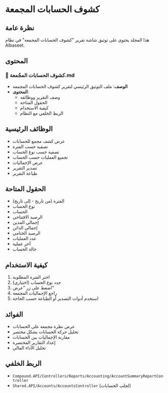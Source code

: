 # كشوف الحسابات المجمعة

## نظرة عامة
هذا المجلد يحتوي على توثيق شاشة تقرير "كشوف الحسابات المجمعة" في نظام Albaseet.

## المحتوى

### 📄 كشوف الحسابات المجُمعة.md
- **الوصف**: ملف التوثيق الرئيسي لتقرير كشوف الحسابات المجمعة
- **المحتوى**: 
  - وصف التقرير ووظائفه
  - الحقول المتاحة
  - كيفية الاستخدام
  - الربط الخلفي مع النظام

## الوظائف الرئيسية
- عرض كشف مجمع للحسابات
- تصفية حسب الفترة
- تصفية حسب نوع الحساب
- تجميع العمليات حسب الحساب
- عرض الإجماليات
- تصدير التقرير
- طباعة التقرير

## الحقول المتاحة
- الفترة (من تاريخ - إلى تاريخ)
- نوع الحساب
- الحساب
- الرصيد الافتتاحي
- إجمالي المدين
- إجمالي الدائن
- الرصيد الختامي
- عدد العمليات
- آخر عملية
- حالة الحساب

## كيفية الاستخدام
1. اختر الفترة المطلوبة
2. حدد نوع الحساب (اختياري)
3. اضغط على زر "عرض"
4. راجع الإجماليات المجمعة
5. استخدم أدوات التصدير أو الطباعة حسب الحاجة

## الفوائد
- عرض نظرة مجمعة على الحسابات
- تحليل حركة الحسابات بشكل مختصر
- مقارنة الإجماليات بين الحسابات
- إعداد التقارير المختصرة
- تحليل الأداء المالي

## الربط الخلفي
- `Compound.API/Controllers/Reports/Accounting/AccountSummaryReportController`
- `Shared.API/Accounts/AccountsController` (لجلب الحسابات)
